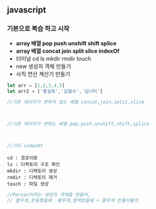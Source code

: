 ## javascript 

 ### 기본으로 복습 하고 시작

 - **array 배열 pop push unshift shift splice**
 - **array 배열 concat join split slice indexOf**
 - 터미널 cd ls mkdir rmdir touch
 - new 생성자 객체 만들기
 - 사칙 연산 계산기 만들기

 ```javascript
let arr = [1,2,3,4,5]
let arr2 = ['홍길동','김철수','김나미']

//기존 데이터가 변하지 않는 배열 concat,join,split,slice



//기존 데이터가 변하는 배열 pop,push,unshift,shift,splice



//기타 indexOf


 ```

 ```
cd : 경로이동
ls : 디렉토리 구조 확인
mkdir : 디렉토리 생성
rmdir : 디렉토리 제거
touch : 파일 생성
 ```
 ```javascript
//Person이라는 생성자 객체를 만들어, 
// 몸무게,운동했을때 -몸무게,밥먹었을때 + 몸무게 만들어볼것
 ```

```javascript

```


